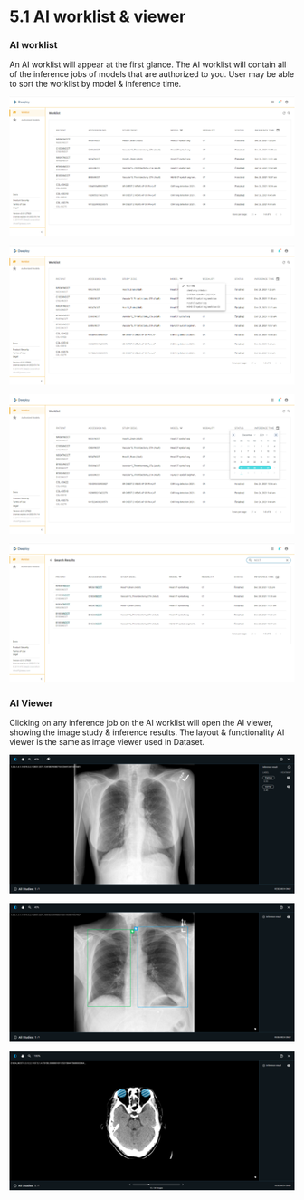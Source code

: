 # 5.1 AI worklist & viewer

### AI worklist

An AI worklist will appear at the first glance. The AI worklist will contain all of the inference jobs of models that are authorized to you. User may be able to sort the worklist by model & inference time.

![Deeploy AI worklist overview](<../.gitbook/assets/image (226).png>)

![user can filter the worklist by different authorized modesl](<../.gitbook/assets/image (234).png>)

![filter inference jobs by setting time interval](<../.gitbook/assets/image (232).png>)

![search patient/accession number by keywords](<../.gitbook/assets/image (221).png>)

### AI Viewer

Clicking on any inference job on the AI worklist will open the AI viewer, showing the image study & inference results. The layout & functionality AI viewer is the same as image viewer used in Dataset.

![AI viewer: Image Classification](<../.gitbook/assets/image (216).png>)

![AI viewer: Object Detection](<../.gitbook/assets/image (217).png>)

![AI viewer: Object Segmentation](<../.gitbook/assets/image (229).png>)

